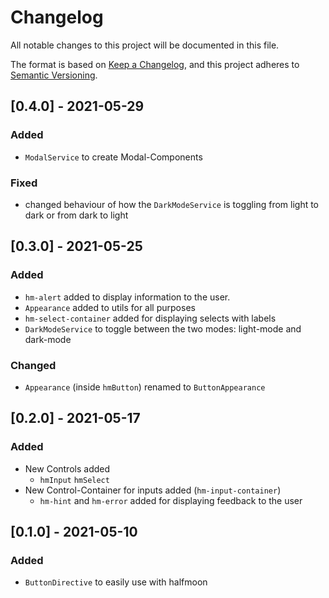 # Changelog
All notable changes to this project will be documented in this file.

The format is based on [Keep a Changelog](https://keepachangelog.com/en/1.0.0/),
and this project adheres to [Semantic Versioning](https://semver.org/spec/v2.0.0.html).

## [0.4.0] - 2021-05-29
### Added
* `ModalService` to create Modal-Components

### Fixed
* changed behaviour of how the `DarkModeService` is toggling from light to dark or from dark to light

## [0.3.0] - 2021-05-25
### Added
* `hm-alert` added to display information to the user.
* `Appearance` added to utils for all purposes
* `hm-select-container` added for displaying selects with labels
* `DarkModeService` to toggle between the two modes: light-mode and dark-mode

### Changed
* `Appearance` (inside `hmButton`) renamed to `ButtonAppearance`

## [0.2.0] - 2021-05-17
### Added
* New Controls added
  * `hmInput` `hmSelect`
* New Control-Container for inputs added (`hm-input-container`)
  * `hm-hint` and `hm-error` added for displaying feedback to the user

## [0.1.0] - 2021-05-10
### Added
* `ButtonDirective` to easily use with halfmoon

